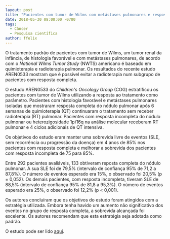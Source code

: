 ```yaml
---
layout: post 
title: "Pacientes com tumor de Wilms com metástases pulmonares e resposta completa não precisam de RT"
date: 2018-05-30 08:00:00 -0700
tags:
  - Câncer
  - Pesquisa científica
author: ffelix
---
```

O tratamento padrão de pacientes com tumor de Wilms, um tumor renal da infância, de histologia favorável e com metástases pulmonares, de 
acordo com o _National Wilms Tumor Study_ (NWTS) americano é baseado em quimioterapia e radioterapia pulmonar. Os resultados do recente 
estudo AREN0533 mostram que é possível evitar a radioterapia num subgrupo de pacientes com resposta completa. 
<!--more-->
O estudo AREN0533 do _Children's Oncology Group_ (COG) estratificou os pacientes com tumor de Wilms utilizando a resposta ao tratamento como 
parâmetro. Pacientes com histologia favorável e metástases pulmonares isoladas que mostraram resposta completa do nódulo pulmonar após 6 
semanas de quimioterapia (QT) continuaram o tratamento sem receber radioterapia (RT) pulmonar. Pacientes com resposta incompleta do nódulo 
pulmonar ou heterozigosidade 1p/16q na análise molecular receberam RT pulmonar e 4 ciclos adicionais de QT intensiva. 

Os objetivos do estudo eram manter uma sobrevida livre de eventos (SLE, sem recorrência ou progressão da doença) em 4 anos de 85% nos pacientes 
com resposta completa e melhorar a sobrevida dos pacientes com resposta incompleta de 75 para 85%.

Entre 292 pacientes avaliáveis, 133 obtiveram reposta completa do nódulo pulmonar. A sua SLE foi de 79,5% (intervalo de confiança 95% de 
71,2 a 87,8%). O número de eventos esperado era 15%, o observado foi 20,5% (p = 0,052). Os demais pacientes, com resposta incompleta, 
tiveram SLE de 88,5% (intervalo de confiança 95% de 81,8 a 95,3%). O número de eventos esperado era 25%, o observado foi 12,2% (p < 0,001).

Os autores concluíram que os objetivos do estudo foram atingidos com a estratégia utilizada. Embora tenha havido um aumento não significativo
dos eventos no grupo de resposta completa, a sobrevida alcançada foi excelente. Os autores recomendam que esta estratégia seja adotada como padrão.

O estudo pode ser lido [aqui](http://bit.ly/fhcflxkD).
